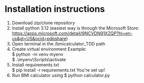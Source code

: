 # Installation instructions

1. Download zip/clone repository
2. Install python 3.12 (easiest way is through the Microsoft Store: https://apps.microsoft.com/detail/9NCVDN91XZQP?hl=en-us&gl=US&ocid=pdpshare)
3. Open terminal in the /bmicalculator_TDD path
4. Create virtual environment
Example: <br>
    $ python -m venv myenv<br>
    $ .\myenv\Scripts\activate
5. Install requirements.txt <br>
    $ pip install -r requirements.txt
You're set up!
6. Run BMI calculator using $ python calculator.py
   

